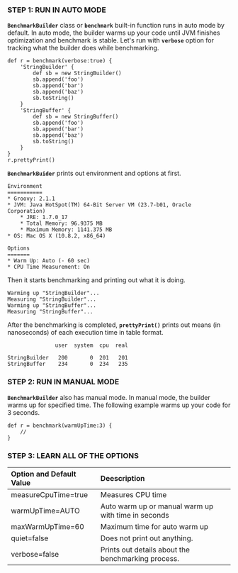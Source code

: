 ### STEP 1: RUN IN AUTO MODE ###

**`BenchmarkBuilder`** class or **`benchmark`** built-in function runs in auto mode by default. In auto mode, the builder warms up your code until JVM finishes optimization and benchmark is stable. Let's run with **`verbose`** option for tracking what the builder does while benchmarking.
```
def r = benchmark(verbose:true) {
    'StringBuilder' {
        def sb = new StringBuilder()
        sb.append('foo')
        sb.append('bar')
        sb.append('baz')
        sb.toString()
    }
    'StringBuffer' {
        def sb = new StringBuffer()
        sb.append('foo')
        sb.append('bar')
        sb.append('baz')
        sb.toString()
    }
}
r.prettyPrint()
```

**`BenchmarkBuider`** prints out environment and options at first.
```
Environment
===========
* Groovy: 2.1.1
* JVM: Java HotSpot(TM) 64-Bit Server VM (23.7-b01, Oracle Corporation)
    * JRE: 1.7.0_17
    * Total Memory: 96.9375 MB
    * Maximum Memory: 1141.375 MB
* OS: Mac OS X (10.8.2, x86_64) 

Options
=======
* Warm Up: Auto (- 60 sec) 
* CPU Time Measurement: On
```
Then it starts benchmarking and printing out what it is doing.
```
Warming up "StringBuilder"...
Measuring "StringBuilder"...
Warming up "StringBuffer"...
Measuring "StringBuffer"...
```
After the benchmarking is completed, **`prettyPrint()`** prints out  means (in nanoseconds) of each execution time in table format.
```
               user  system  cpu  real

StringBuilder   200       0  201   201
StringBuffer    234       0  234   235
```

### STEP 2: RUN IN MANUAL MODE ###

**`BenchmarkBuilder`** also has manual mode. In manual mode, the builder warms up for specified time. The following example warms up your code for 3 seconds.
```
def r = benchmark(warmUpTime:3) {
    //
}
```

### STEP 3: LEARN ALL OF THE OPTIONS ###

| **Option and Default Value** | **Deescription** |
|:-----------------------------|:-----------------|
| measureCpuTime=true          | Measures CPU time |
| warmUpTime=AUTO              | Auto warm up or manual warm up with time in seconds|
| maxWarmUpTime=60             | Maximum time for auto warm up |
| quiet=false                  | Does not print out anything. |
| verbose=false                | Prints out details about the benchmarking process. |